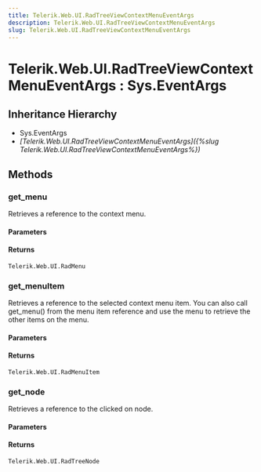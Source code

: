 ```yaml
---
title: Telerik.Web.UI.RadTreeViewContextMenuEventArgs
description: Telerik.Web.UI.RadTreeViewContextMenuEventArgs
slug: Telerik.Web.UI.RadTreeViewContextMenuEventArgs
---
```


# Telerik.Web.UI.RadTreeViewContextMenuEventArgs : Sys.EventArgs

## Inheritance Hierarchy

* Sys.EventArgs
* *[Telerik.Web.UI.RadTreeViewContextMenuEventArgs]({%slug Telerik.Web.UI.RadTreeViewContextMenuEventArgs%})*


## Methods

### get_menu

Retrieves a reference to the context menu.

#### Parameters

#### Returns

`Telerik.Web.UI.RadMenu` 

### get_menuItem

Retrieves a reference to the selected context menu item. You can also call get_menu() from the menu item reference and use the menu to retrieve the other items on the menu.

#### Parameters

#### Returns

`Telerik.Web.UI.RadMenuItem`
### get_node

Retrieves a reference to the clicked on node. 

#### Parameters

#### Returns

`Telerik.Web.UI.RadTreeNode` 


